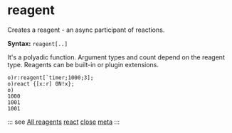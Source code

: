# reagent

Creates a reagent - an async participant of reactions.

**Syntax:** ```reagent[..]```

It's a polyadic function. Argument types and count depend on the reagent type. Reagents can be built-in or plugin extensions.

```o
o)r:reagent[`timer;1000;3];
o)react {[x:r] 0N!x};
o)
1000
1001
1001
```

::: see
[All reagents](/reference/types/reagents/overview.md)
[react](/verbs/concurrency/react.md)
[close](/verbs/concurrency/close.md)
[meta](/verbs/other/meta.md)
:::
